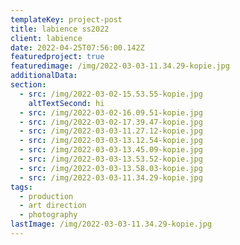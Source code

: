 ```yaml
---
templateKey: project-post
title: labience ss2022
client: labience
date: 2022-04-25T07:56:00.142Z
featuredproject: true
featuredimage: /img/2022-03-03-11.34.29-kopie.jpg
additionalData:
section:
  - src: /img/2022-03-02-15.53.55-kopie.jpg
    altTextSecond: hi
  - src: /img/2022-03-02-16.09.51-kopie.jpg
  - src: /img/2022-03-02-17.39.47-kopie.jpg
  - src: /img/2022-03-03-11.27.12-kopie.jpg
  - src: /img/2022-03-03-13.12.54-kopie.jpg
  - src: /img/2022-03-03-13.45.09-kopie.jpg
  - src: /img/2022-03-03-13.53.52-kopie.jpg
  - src: /img/2022-03-03-13.58.03-kopie.jpg
  - src: /img/2022-03-03-11.34.29-kopie.jpg
tags:
  - production
  - art direction
  - photography
lastImage: /img/2022-03-03-11.34.29-kopie.jpg
---
```

![]()